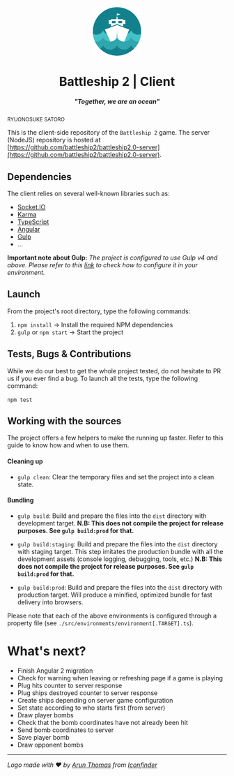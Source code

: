 <p align="center">
  <img src="https://raw.githubusercontent.com/battleship2/battleship2.0-client/master/src/assets/img/logos/logo.png" alt="battleship 2 logo"/>
  <h1 align="center">Battleship 2 | Client</h1>
  <h5 align="center">"Together, we are an ocean"</h5>
  <small align="center">RYUONOSUKE SATORO</small>
</p>

This is the client-side repository of the `Battleship 2` game.
The server (NodeJS) repository is hosted at [https://github.com/battleship2/battleship2.0-server](https://github.com/battleship2/battleship2.0-server).

## Dependencies
The client relies on several well-known libraries such as:
- [Socket.IO](http://socket.io/)
- [Karma](https://karma-runner.github.io)
- [TypeScript](https://www.typescriptlang.org/)
- [Angular](https://angular.io/)
- [Gulp](http://gulpjs.com/)
- ...

**Important note about Gulp:**
_The project is configured to use Gulp v4 and above.
Please refer to this [link](https://demisx.github.io/gulp4/2015/01/15/install-gulp4.html) to check how to configure it in your environment._

## Launch
From the project's root directory, type the following commands:

1. `npm install` -> Install the required NPM dependencies
2. `gulp` or `npm start` -> Start the project

## Tests, Bugs & Contributions
While we do our best to get the whole project tested, do not hesitate to PR us if you ever find a bug. 
To launch all the tests, type the following command:

`npm test`

## Working with the sources

The project offers a few helpers to make the running up faster.
Refer to this guide to know how and when to use them.

#### Cleaning up

* `gulp clean`:
Clear the temporary files and set the project into a clean state.

#### Bundling

* `gulp build`:
Build and prepare the files into the `dist` directory with development target.
**N.B: This does not compile the project for release purposes. See `gulp build:prod` for that.**

* `gulp build:staging`:
Build and prepare the files into the `dist` directory with staging target.
This step imitates the production bundle with all the development assets (console logging, debugging, tools, etc.)
**N.B: This does not compile the project for release purposes. See `gulp build:prod` for that.**

* `gulp build:prod`:
Build and prepare the files into the `dist` directory with production target.
Will produce a minified, optimized bundle for fast delivery into browsers.

Please note that each of the above environments is configured through a property file (see `./src/environments/environment[.TARGET].ts`).

# What's next?

- Finish Angular 2 migration
- Check for warning when leaving or refreshing page if a game is playing
- Plug hits counter to server response
- Plug ships destroyed counter to server response
- Create ships depending on server game configuration
- Set state according to who starts first (from server)
- Draw player bombs
- Check that the bomb coordinates have not already been hit
- Send bomb coordinates to server
- Save player bomb
- Draw opponent bombs

* * *
*Logo made with ❤  by [Arun Thomas](https://www.iconfinder.com/arunxthomas) from [Iconfinder](https://www.iconfinder.com/icons/1342928/citycons_sea_ship_icon#size=128)*
